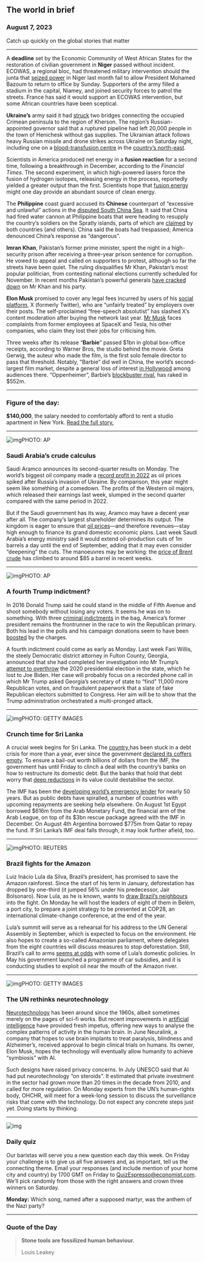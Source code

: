 ## The world in brief

### August 7, 2023

Catch up quickly on the global stories that matter



------



A **deadline** set by the Economic Community of West African States for the restoration of civilian government in **Niger** passed without incident. ECOWAS, a regional bloc, had threatened military intervention should the junta that [seized power](https://www.economist.com/middle-east-and-africa/2023/08/01/fanatics-and-putschists-are-creating-failed-states-in-west-africa) in Niger last month fail to allow President Mohamed Bazoum to return to office by Sunday. Supporters of the army filled a stadium in the capital, Niamey, and joined security forces to patrol the streets. France has said it would support an ECOWAS intervention, but some African countries have been sceptical.

**Ukraine’s** army said it had [struck](https://www.economist.com/europe/2023/07/30/the-jury-is-still-out-on-ukraines-big-push-south) two bridges connecting the occupied Crimean peninsula to the region of Kherson. The region’s Russian-appointed governor said that a ruptured pipeline had left 20,000 people in the town of Henichesk without gas supplies. The Ukrainian attack follows heavy Russian missile and drone strikes across Ukraine on Saturday night, including one on a [blood-transfusion centre](https://www.economist.com/international/2023/08/04/what-ukraines-bloody-battlefield-is-teaching-medics) in the [country’s north-east](https://www.economist.com/europe/2023/08/06/in-north-east-ukraine-the-war-is-close-upending-daily-life).

Scientists in America produced net energy in a **fusion reaction** for a second time, following a breakthrough in December, according to the *Financial Times*. The second experiment, in which high-powered lasers force the fusion of hydrogen isotopes, releasing energy in the process, reportedly yielded a greater output than the first. Scientists hope that [fusion energy](https://www.economist.com/science-and-technology/2023/03/22/fusion-power-is-coming-back-into-fashion) might one day provide an abundant source of clean energy.

The **Philippine** coast guard accused its **Chinese** counterpart of “excessive and unlawful” actions in the [disputed South China Sea](https://www.economist.com/asia/2022/01/15/china-does-not-have-it-all-its-way-in-the-south-china-sea). It said that China had fired water cannon at Philippine boats that were heading to resupply the country’s soldiers on the Spratly islands, parts of which are [claimed](https://www.economist.com/briefing/2023/07/04/why-china-should-be-friendlier-to-its-neighbours) by both countries (and others). China said the boats had trespassed; America denounced China’s response as “dangerous”.

**Imran Khan**, Pakistan’s former prime minister, spent the night in a high-security prison after receiving a three-year prison sentence for corruption. He vowed to appeal and called on supporters to protest, although so far the streets have been quiet. The ruling disqualifies Mr Khan, Pakistan’s most popular politician, from contesting national elections currently scheduled for November. In recent months Pakistan’s powerful generals [have cracked down](https://www.economist.com/asia/2023/06/01/imran-khan-loses-his-battle-with-pakistans-army) on Mr Khan and his party.

**Elon Musk** promised to cover any legal fees incurred by users of his [social platform](https://www.economist.com/business/2023/07/04/the-musk-zuckerberg-social-media-smackdown), X (formerly Twitter), who are “unfairly treated” by employers over their posts. The self-proclaimed “free-speech absolutist” has slashed X’s content moderation after buying the network last year. [Mr Musk](https://www.economist.com/films/2023/08/03/what-you-need-to-know-about-elon-musk) faces complaints from former employees at SpaceX and Tesla, his other companies, who claim they lost their jobs for criticising him.

Three weeks after its release “**Barbie**” passed $1bn in global box-office receipts, according to Warner Bros, the studio behind the movie. Greta Gerwig, the auteur who made the film, is the first solo female director to pass that threshold. Notably, “Barbie” did well in China, the world’s second-largest film market, despite a general loss of interest [in Hollywood](https://www.economist.com/interactive/2023/04/29/hollywood-is-losing-the-battle-for-china) among audiences there. “Oppenheimer”, Barbie’s [blockbuster rival](https://www.economist.com/culture/2023/07/14/realism-with-oppenheimer-or-escapism-with-barbie), has raked in $552m.



------



### Figure of the day: 

**$140,000**, the salary needed to comfortably afford to rent a studio apartment in New York. [Read the full story.](https://www.economist.com/graphic-detail/2023/08/04/our-carrie-bradshaw-index-where-americans-can-afford-to-live-solo)



------



![img](https://niceboy.online/insight/public/Espresso/PHOTOS/20230805_dap381.jpg)PHOTO: AP

### Saudi Arabia’s crude calculus

Saudi Aramco announces its second-quarter results on Monday. The world’s biggest oil company made a [record profit in 2022](https://www.economist.com/business/2023/03/16/saudi-aramco-makes-an-eye-popping-160bn-in-profit) as oil prices spiked after Russia’s invasion of Ukraine. By comparison, this year might seem like something of a comedown. The profits of the Western oil majors, which released their earnings last week, slumped in the second quarter compared with the same period in 2022.

But if the Saudi government has its way, Aramco may have a decent year after all. The company’s largest shareholder determines its output. The kingdom is eager to ensure that [oil prices](https://www.economist.com/finance-and-economics/2023/06/19/against-expectations-oil-and-gas-remain-cheap)—and therefore revenues—stay high enough to finance its grand domestic economic plans. Last week Saudi Arabia’s energy ministry said it would extend oil-production cuts of 1m barrels a day until the end of September, adding that it may even consider “deepening” the cuts. The manoeuvres may be working: the [price of Brent crude](https://www.economist.com/finance-and-economics/2023/05/31/the-worlds-oil-price-benchmark-is-being-radically-reformed) has climbed to around $85 a barrel in recent weeks.



------



![img](https://niceboy.online/insight/public/Espresso/PHOTOS/20230805_dap378.jpg)PHOTO: AP

### A fourth Trump indictment?

In 2016 Donald Trump said he could stand in the middle of Fifth Avenue and shoot somebody without losing any voters. It seems he was on to something. With three [criminal indictments](https://www.economist.com/leaders/2023/08/02/donald-trump-is-accused-of-democracys-gravest-political-crime) in the bag, America’s former president remains the frontrunner in the race to win the Republican primary. Both his lead in the polls and his campaign donations seem to have been [boosted](https://www.economist.com/united-states/2023/08/02/republicans-close-ranks-around-donald-trump-again) by the charges.

A fourth indictment could come as early as Monday. Last week Fani Willis, the steely Democratic district attorney in Fulton County, Georgia, announced that she had completed her investigation into Mr Trump’s [attempt to overthrow](https://www.economist.com/united-states/2023/08/02/donald-trump-is-indicted-for-trying-to-steal-the-2020-election) the 2020 presidential election in the state, which he lost to Joe Biden. Her case will probably focus on a recorded phone call in which Mr Trump asked Georgia’s secretary of state to “find” 11,000 more Republican votes, and on fraudulent paperwork that a slate of fake Republican electors submitted to Congress. Her aim will be to show that the Trump administration orchestrated a multi-pronged attack.



------



![img](https://niceboy.online/insight/public/Espresso/PHOTOS/20230805_dap380.jpg)PHOTO: GETTY IMAGES

### Crunch time for Sri Lanka

A crucial week begins for Sri Lanka. The [country ](https://www.economist.com/asia/2023/03/30/middle-class-sri-lankans-are-fleeing-their-country)has been stuck in a debt crisis for more than a year, ever since the government [declared its coffers empty](https://www.economist.com/asia/sri-lanka-says-it-will-stop-servicing-its-foreign-debt/21808728). To ensure a bail-out worth billions of dollars from the IMF, the government has until Friday to clinch a deal with the country’s banks on how to restructure its domestic debt. But the banks that hold that debt worry that [deep reductions](https://www.economist.com/asia/2022/07/28/what-it-will-take-to-fix-sri-lankas-economy) in its value could destabilise the sector.

The IMF has been the [developing world’s emergency lender](https://www.economist.com/finance-and-economics/2022/02/26/despite-bulging-debt-everywhere-the-imf-is-struggling-to-be-helpful) for nearly 50 years. But as public debts have spiralled, a number of countries with upcoming repayments are seeking help elsewhere. On August 1st Egypt borrowed $616m from the Arab Monetary Fund, the financial arm of the Arab League, on top of its $3bn rescue package agreed with the IMF in December. On August 4th Argentina borrowed $775m from Qatar to repay the fund. If Sri Lanka’s IMF deal falls through, it may look further afield, too.



------



![img](https://niceboy.online/insight/public/Espresso/PHOTOS/20230805_dap387.jpg)PHOTO: REUTERS

### Brazil fights for the Amazon

Luiz Inácio Lula da Silva, Brazil’s president, has promised to save the Amazon rainforest. Since the start of his term in January, deforestation has dropped by one-third (it jumped 56% under his predecessor, Jair Bolsonaro). Now Lula, as he is known, wants to [draw Brazil’s neighbours](https://www.economist.com/the-americas/2022/11/03/lulas-foreign-policy-ambitions-will-be-tempered-by-circumstances) into the fight. On Monday he will host the leaders of eight of them in Belém, a port city, to prepare a joint strategy to be presented at COP28, an international climate-change conference, at the end of the year.

Lula’s summit will serve as a rehearsal for his address to the UN General Assembly in September, which is expected to focus on the environment. He also hopes to create a so-called Amazonian parliament, where delegates from the eight countries will discuss measures to stop deforestation. Still, Brazil’s call to arms [seems at odds](https://www.economist.com/the-americas/2023/06/13/lulas-ambitious-plans-to-save-the-amazon-clash-with-reality) with some of Lula’s domestic policies. In May his government launched a programme of car subsidies, and it is conducting studies to exploit oil near the mouth of the Amazon river.



------



![img](https://niceboy.online/insight/public/Espresso/PHOTOS/20230805_dap384.jpg)PHOTO: GETTY IMAGES

### The UN rethinks neurotechnology

[Neurotechnology](https://www.economist.com/technology-quarterly/2018/01/04/how-brains-and-machines-can-be-made-to-work-together) has been around since the 1960s, albeit sometimes merely on the pages of sci-fi works. But recent improvements in [artificial intelligence](https://www.economist.com/leaders/2023/04/20/how-to-worry-wisely-about-artificial-intelligence) have provided fresh impetus, offering new ways to analyse the complex patterns of activity in the human brain. In June Neuralink, a company that hopes to use brain implants to treat paralysis, blindness and Alzheimer’s, received approval to begin clinical trials on humans. Its owner, Elon Musk, hopes the technology will eventually allow humanity to achieve “symbiosis” with AI.

Such designs have raised privacy concerns. In July UNESCO said that AI had put neurotechnology “on steroids”. It estimated that private investment in the sector had grown more than 20 times in the decade from 2010, and called for more regulation. On Monday experts from the UN’s human-rights body, OHCHR, will meet for a week-long session to discuss the surveillance risks that come with the technology. Do not expect any concrete steps just yet. Doing starts by thinking.



------



![img](https://niceboy.online/insight/public/Espresso/PHOTOS/QuizNEW_37_84.jpeg)

### Daily quiz

Our baristas will serve you a new question each day this week. On Friday your challenge is to give us all five answers and, as important, tell us the connecting theme. Email your responses (and include mention of your home city and country) by 1700 GMT on Friday to [QuizEspresso@economist.com](https://mail.google.com/mail/?view=cm&fs=1&tf=1&to=QuizEspresso@economist.com). We’ll pick randomly from those with the right answers and crown three winners on Saturday.

**Monday:** Which song, named after a supposed martyr, was the anthem of the Nazi party?



------



### Quote of the Day

> **Stone tools are fossilized human behaviour.**
>
> Louis Leakey



